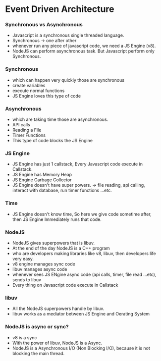 # Event Driven Architecture


### Synchronous vs Asynchronous
- Javascript is a synchronous single threaded language.
- Synchronous -> one after other
- whenever run any piece of javascript code, we need a JS Engine (v8).
- NodeJS can perform asynchronous task. But Javascript perform only Synchronous.

### Synchronous
- which can happen very quickly those are synchronous
- create variables
- execute normal functions
- JS Engine loves this type of code

### Asynchronous
- which are taking time those are asynchronous.
- API calls
- Reading a File
- Timer Functions
- This type of code blocks the JS Engine

### JS Engine
- JS Engine has just 1 callstack, Every Javascript code execute in Callstack.
- JS Engine has Memory Heap
- JS Engine Garbage Collector
- JS Engine doesn't have super powers. -> file reading, api calling, interact with database, run timer functions ...etc.

### Time
- JS Engine doesn't know time, So here we give code sometime after, then JS Engine Immediately runs that code.

### NodeJS
- NodeJS gives superpowers that is libuv.
- At the end of the day NodeJS is a C++ program
- who are developers making libraries like v8, libuv, then developers life very easy.
- v8 engine manages sync code
- libuv manages async code
- whenever sees JS ENgine async code (api calls, timer, file read ...etc), sends to libuv
- Every thing on Javascript code execute in Callstack

### libuv
- All the NodeJS superpowers handle by libuv.
- libuv works as a mediator between JS Engine and Oerating System


### NodeJS is async or sync?
- v8 is a sync
- With the power of libuv, NodeJS is a Async.
- NodeJS is a Asynchronous I/O (Non Blocking I/O), because it is not blocking the main thread.